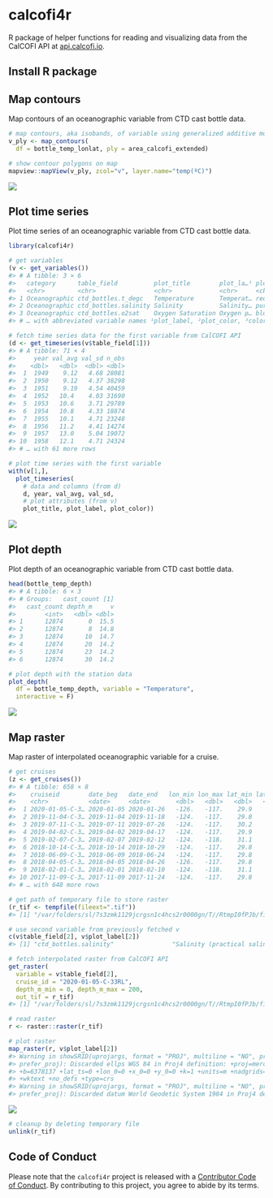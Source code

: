 calcofi4r
================

R package of helper functions for reading and visualizing data from the
CalCOFI API at [api.calcofi.io](https://api.calcofi.io).

## Install R package

## Map contours

Map contours of an oceanographic variable from CTD cast bottle data.

``` r
# map contours, aka isobands, of variable using generalized additive model (GAM)
v_ply <- map_contours(
  df = bottle_temp_lonlat, ply = area_calcofi_extended)

# show contour polygons on map 
mapview::mapView(v_ply, zcol="v", layer.name="temp(ºC)")
```

![](man/figures/map_contours-1.png)<!-- -->

## Plot time series

Plot time series of an oceanographic variable from CTD cast bottle data.

``` r
library(calcofi4r)

# get variables
(v <- get_variables())
#> # A tibble: 3 × 6
#>   category      table_field          plot_title        plot_la…¹ plot_…² color…³
#>   <chr>         <chr>                <chr>             <chr>     <chr>   <chr>  
#> 1 Oceanographic ctd_bottles.t_degc   Temperature       Temperat… red     Reds   
#> 2 Oceanographic ctd_bottles.salinity Salinity          Salinity… purple  Purples
#> 3 Oceanographic ctd_bottles.o2sat    Oxygen Saturation Oxygen p… blue    Blues  
#> # … with abbreviated variable names ¹​plot_label, ²​plot_color, ³​color_palette

# fetch time series data for the first variable from CalCOFI API
(d <- get_timeseries(v$table_field[1]))
#> # A tibble: 71 × 4
#>     year val_avg val_sd n_obs
#>    <dbl>   <dbl>  <dbl> <dbl>
#>  1  1949    9.12   4.68 28081
#>  2  1950    9.12   4.37 38298
#>  3  1951    9.19   4.54 40459
#>  4  1952   10.4    4.03 31690
#>  5  1953   10.6    3.71 29789
#>  6  1954   10.8    4.33 18874
#>  7  1955   10.1    4.71 23248
#>  8  1956   11.2    4.41 14274
#>  9  1957   13.0    5.04 19072
#> 10  1958   12.1    4.71 24324
#> # … with 61 more rows

# plot time series with the first variable
with(v[1,],
  plot_timeseries(
    # data and columns (from d)
    d, year, val_avg, val_sd,
    # plot attributes (from v)
    plot_title, plot_label, plot_color))
```

![](man/figures/plot_timeseries-1.png)<!-- -->

## Plot depth

Plot depth of an oceanographic variable from CTD cast bottle data.

``` r
head(bottle_temp_depth)
#> # A tibble: 6 × 3
#> # Groups:   cast_count [1]
#>   cast_count depth_m     v
#>        <int>   <dbl> <dbl>
#> 1      12874       0  15.5
#> 2      12874       8  14.8
#> 3      12874      10  14.7
#> 4      12874      20  14.2
#> 5      12874      23  14.2
#> 6      12874      30  14.2

# plot depth with the station data
plot_depth(
  df = bottle_temp_depth, variable = "Temperature",
  interactive = F)
```

![](man/figures/plot_depth-1.png)<!-- -->

## Map raster

Map raster of interpolated oceanographic variable for a cruise.

``` r
# get cruises
(z <- get_cruises())
#> # A tibble: 658 × 8
#>    cruiseid        date_beg   date_end   lon_min lon_max lat_min lat_max n_casts
#>    <chr>           <date>     <date>       <dbl>   <dbl>   <dbl>   <dbl>   <dbl>
#>  1 2020-01-05-C-3… 2020-01-05 2020-01-26   -126.   -117.    29.9    37.8     104
#>  2 2019-11-04-C-3… 2019-11-04 2019-11-18   -124.   -117.    29.8    35.1      75
#>  3 2019-07-11-C-3… 2019-07-11 2019-07-26   -124.   -117.    30.2    35.1      70
#>  4 2019-04-02-C-3… 2019-04-02 2019-04-17   -124.   -117.    29.9    35.1      67
#>  5 2019-02-07-C-3… 2019-02-07 2019-02-12   -124.   -118.    31.1    34.5      29
#>  6 2018-10-14-C-3… 2018-10-14 2018-10-29   -124.   -117.    29.8    35.1      74
#>  7 2018-06-09-C-3… 2018-06-09 2018-06-24   -124.   -117.    29.8    35.1      72
#>  8 2018-04-05-C-3… 2018-04-05 2018-04-26   -126.   -117.    29.8    37.8     103
#>  9 2018-02-01-C-3… 2018-02-01 2018-02-10   -124.   -118.    31.1    35.1      45
#> 10 2017-11-09-C-3… 2017-11-09 2017-11-24   -124.   -117.    29.8    35.1      74
#> # … with 648 more rows

# get path of temporary file to store raster
(r_tif <- tempfile(fileext=".tif"))
#> [1] "/var/folders/sl/7s3zmk1129jcrgsn1c4hcs2r0000gn/T//RtmpI0fPJb/file147f720fa0732.tif"

# use second variable from previously fetched v
c(v$table_field[2], v$plot_label[2])
#> [1] "ctd_bottles.salinity"                "Salinity (practical salinity scale)"

# fetch interpolated raster from CalCOFI API
get_raster(
  variable = v$table_field[2],
  cruise_id = "2020-01-05-C-33RL",
  depth_m_min = 0, depth_m_max = 200,
  out_tif = r_tif)
#> [1] "/var/folders/sl/7s3zmk1129jcrgsn1c4hcs2r0000gn/T//RtmpI0fPJb/file147f720fa0732.tif"

# read raster
r <- raster::raster(r_tif)

# plot raster
map_raster(r, v$plot_label[2])
#> Warning in showSRID(uprojargs, format = "PROJ", multiline = "NO", prefer_proj =
#> prefer_proj): Discarded ellps WGS 84 in Proj4 definition: +proj=merc +a=6378137
#> +b=6378137 +lat_ts=0 +lon_0=0 +x_0=0 +y_0=0 +k=1 +units=m +nadgrids=@null
#> +wktext +no_defs +type=crs
#> Warning in showSRID(uprojargs, format = "PROJ", multiline = "NO", prefer_proj =
#> prefer_proj): Discarded datum World Geodetic System 1984 in Proj4 definition
```

![](man/figures/map_raster-1.png)<!-- -->

``` r
# cleanup by deleting temporary file
unlink(r_tif)
```

## Code of Conduct

Please note that the `calcofi4r` project is released with a [Contributor
Code of
Conduct](https://calcofi.github.io/calcofi4r/CODE_OF_CONDUCT.html). By
contributing to this project, you agree to abide by its terms.
